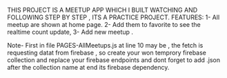 THIS PROJECT IS A MEETUP APP WHICH I BUILT WATCHING AND FOLLOWING STEP BY STEP , ITS A PRACTICE PROJECT.
FEATURES:
1- All meetup are shown at home page.
2- Add them to favorite to see the realtime count update, 
3- Add new meetup .

Note- First in file PAGES-AllMeetups.js at line 10 may be , the fetch is requesting datat from firebase , so create your won temprory firebase collection and replace your firebase endpoints and dont forget to add .json after the collection name at end its firebase dependency.
